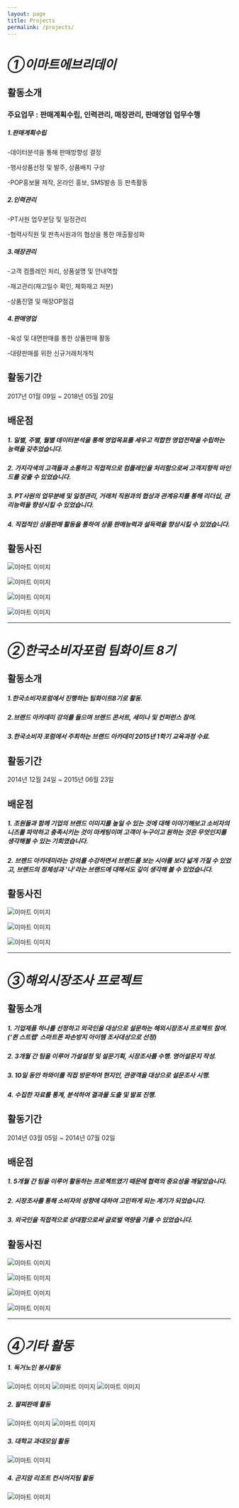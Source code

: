 ```yaml
---
layout: page
title: Projects
permalink: /projects/
---
```


# *①이마트에브리데이*

## 활동소개

### 주요업무 : 판매계획수립, 인력관리, 매장관리, 판매영업 업무수행

##### 1.판매계획수립

-데이터분석을 통해 판매방향성 결정

-행사상품선정 및 발주, 상품배치 구상

-POP홍보물 제작, 온라인 홍보, SMS발송 등 판촉활동

##### 2.인력관리

-PT사원 업무분담 및 일정관리

-협력사직원 및 판촉사원과의 협상을 통한 매출활성화

##### 3.매장관리

-고객 컴플레인 처리, 상품설명 및 안내역할

-재고관리(재고일수 확인, 체화재고 처분)

-상품진열 및 매장OP점검

##### 4.판매영업

-육성 및 대면판매를 통한 상품판매 활동

-대량판매를 위한 신규거래처개척

## 활동기간

2017년 01월 09일 ~ 2018년 05월 20일

## 배운점

##### 1. 일별, 주별, 월별 데이터분석을 통해 영업목표를 세우고 적합한 영업전략을 수립하는 능력을 갖추었습니다.

##### 2. 가지각색의 고객들과 소통하고 직접적으로 컴플레인을 처리함으로써 고객지향적 마인드를 갖출 수 있었습니다.

##### 3. PT사원의 업무분배 및 일정관리, 거래처 직원과의 협상과 관계유지를 통해 리더십, 관리능력을 향상시킬 수 있었습니다.

##### 4. 직접적인 상품판매 활동을 통하여 상품 판매능력과 설득력을 향상시킬 수 있었습니다.

## 활동사진

![이마트 이미지](/images/emart/emart1.jpg )

![이마트 이미지](/images/emart/emart5.jpg )

![이마트 이미지](/images/emart/emart3.jpg )

![이마트 이미지](/images/emart/emart7.jpg )

- - -


# *②한국소비자포럼 팀화이트 8기*

## 활동소개
##### 1.한국소비자포럼에서 진행하는 팀화이트8기로 활동.
##### 2.브랜드 아카데미 강의를 들으며 브랜드 콘서트, 세미나 및 컨퍼런스 참여.
##### 3.한국소비자 포럼에서 주최하는 브랜드 아카데미 2015년 1학기 교육과정 수료.

## 활동기간
2014년 12월 24일 ~ 2015년 06월 23일

## 배운점

##### 1. 조원들과 함께 기업의 브랜드 이미지를 높일 수 있는 것에 대해 이야기해보고 소비자의 니즈를 파악하고 충족시키는 것이 마케팅이며 고객이 누구이고 원하는 것은 무엇인지를 생각해볼 수 있는 기회였습니다.
##### 2. 브랜드 아카데미라는 강의를 수강하면서 브랜드를 보는 시야를 보다 넓게 가질 수 있었고, 브랜드의 정체성과 '나'라는 브랜드에 대해서도 깊이 생각해 볼 수 있었습니다.

## 활동사진
![이마트 이미지](/images/emart/Team2.jpg )

![이마트 이미지](/images/emart/Team3.jpg )

![이마트 이미지](/images/emart/Team1.jpg )

- - -

# *③해외시장조사 프로젝트*
## 활동소개
##### 1. 기업제품 하나를 선정하고 외국인을 대상으로 설문하는 해외시장조사 프로젝트 참여. ('퀸 스트랩' 스마트폰 파손방지 아이템 조사대상으로 선정)
##### 2. 3개월 간 팀을 이루어 가설설정 및 설문기획, 시장조사를 수행. 영어설문지 작성.
##### 3. 10일 동안 하와이를 직접 방문하여 현지인, 관광객을 대상으로 설문조사 시행.
##### 4. 수집한 자료를 통계, 분석하여 결과물 도출 및 발표 진행.

## 활동기간
2014년 03월 05일 ~ 2014년 07월 02일

## 배운점

##### 1. 5개월 간 팀을 이루어 활동하는 프로젝트였기 때문에 협력의 중요성을 깨달았습니다.
##### 2. 시장조사를 통해 소비자의 성향에 대하여 고민하게 되는 계기가 되었습니다.
##### 3. 외국인을 직접적으로 상대함으로써 글로벌 역량을 기를 수 있었습니다.

## 활동사진
![이마트 이미지](/images/sch/sch7.jpg )

![이마트 이미지](/images/sch/sch6.jpg )

![이마트 이미지](/images/sch/sch3.jpg )

![이마트 이미지](/images/sch/sch5.jpg )

- - -

# *④기타 활동*

##### 1. 독거노인 봉사활동
![이마트 이미지](/images/etc/etc1.jpg )
![이마트 이미지](/images/etc/etc2.jpg )
![이마트 이미지](/images/etc/etc3.jpg )

##### 2. 팔찌판매 활동
![이마트 이미지](/images/etc/ect4.jpg )
![이마트 이미지](/images/etc/etc5.jpg )

##### 3. 대학교 과대모임 활동
![이마트 이미지](/images/etc/etc7.jpg )

##### 4. 곤지암 리조트 컨시어지팀 활동
![이마트 이미지](/images/etc/etc6.jpg )
